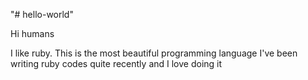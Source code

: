 "# hello-world" 

Hi humans

I like ruby. This is the most beautiful programming language
I've been writing ruby codes quite recently and I love doing it

